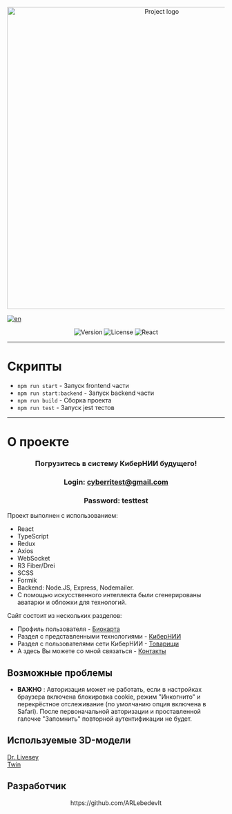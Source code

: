 <p align="center">
  <img src="https://i.ibb.co/5KHJxyS/Cyber-RIProject.png" alt="Project logo"  width="700">
</p>

[![en](https://img.shields.io/badge/lang-EN-lightgrey)](https://github.com/ARLebedevIt/CyberRI/blob/main/README.en.md)

<p align="center">
   <img src="https://img.shields.io/badge/version-v1.0-blue" alt="Version">
   <img src="https://img.shields.io/badge/%20license-MIT-green" alt="License">
   <img src="https://img.shields.io/badge/React-grey" alt="React">
</p>

----

# Скрипты

- `npm run start` - Запуск frontend части
- `npm run start:backend` - Запуск backend части
- `npm run build` - Сборка проекта
- `npm run test` - Запуск jest тестов

----

# О проекте
### <p align='center'>Погрузитесь в систему КиберНИИ будущего!<p/>
### <p align='center'>Login: **cyberritest@gmail.com**<p/>
### <p align='center'>Password: **testtest**<p/>

Проект выполнен с использованием:  
- React 
- TypeScript
- Redux
- Axios
- WebSocket 
- R3 Fiber/Drei
- SCSS 
- Formik
- Backend: Node.JS, Express, Nodemailer.  
- С помощью искусственного интеллекта были сгенерированы аватарки и обложки для технологий.

Сайт состоит из нескольких разделов:
- Профиль пользователя - [Биокарта](/src/components/Profile/ProfileContainer.tsx)
- Раздел с представленными технологиями - [КиберНИИ](/src/components/CyberRI/CyberRIContainer.tsx)
- Раздел с пользователями сети КиберНИИ - [Товарищи](/src/components/Users/UsersContainer.tsx)
- А здесь Вы можете со мной связаться - [Контакты](/src/components/Mail/Mail.tsx)
## Возможные проблемы
- **ВАЖНО** : Авторизация может не работать, если в настройках браузера включена блокировка cookie, режим "Инкогнито" и перекрёстное отслеживание (по умолчанию опция включена в Safari). После первоначальной авторизации и проставленной галочке "Запомнить" повторной аутентификации не будет.

## Используемые 3D-модели
<a href="https://sketchfab.com/3d-models/doctor-livesey-rigged-model-for-blender-for-free-fa76afc5ac29428f98e1f4d8cbb34610">Dr. Livesey</a>  
<a href="https://sketchfab.com/3d-models/the-twins-atomic-heart-5f3672744aff40199d7188947655f5a3">Twin</a>

## Разработчик
<p align='center'>https://github.com/ARLebedevIt</p>
